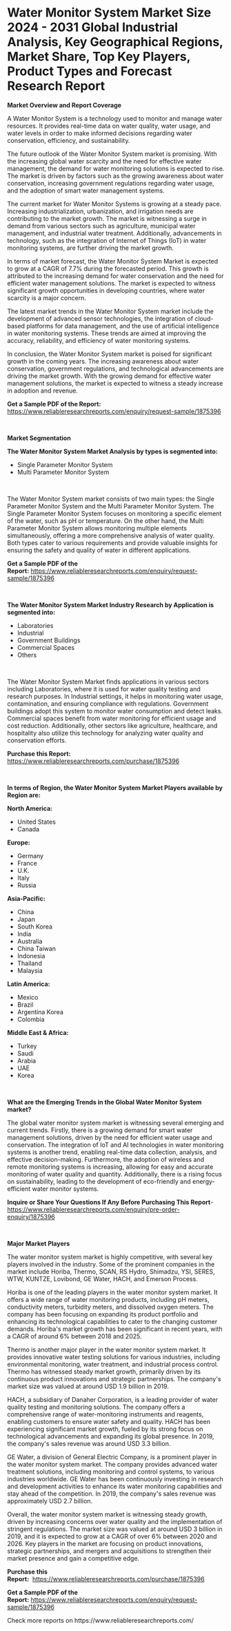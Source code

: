 <p><h1>Water Monitor System Market Size 2024 - 2031 Global Industrial Analysis, Key Geographical Regions, Market Share, Top Key Players, Product Types and Forecast Research Report</h1></p><p><strong>Market Overview and Report Coverage</strong></p>
<p><p>A Water Monitor System is a technology used to monitor and manage water resources. It provides real-time data on water quality, water usage, and water levels in order to make informed decisions regarding water conservation, efficiency, and sustainability.</p><p>The future outlook of the Water Monitor System market is promising. With the increasing global water scarcity and the need for effective water management, the demand for water monitoring solutions is expected to rise. The market is driven by factors such as the growing awareness about water conservation, increasing government regulations regarding water usage, and the adoption of smart water management systems.</p><p>The current market for Water Monitor Systems is growing at a steady pace. Increasing industrialization, urbanization, and irrigation needs are contributing to the market growth. The market is witnessing a surge in demand from various sectors such as agriculture, municipal water management, and industrial water treatment. Additionally, advancements in technology, such as the integration of Internet of Things (IoT) in water monitoring systems, are further driving the market growth.</p><p>In terms of market forecast, the Water Monitor System Market is expected to grow at a CAGR of 7.7% during the forecasted period. This growth is attributed to the increasing demand for water conservation and the need for efficient water management solutions. The market is expected to witness significant growth opportunities in developing countries, where water scarcity is a major concern.</p><p>The latest market trends in the Water Monitor System market include the development of advanced sensor technologies, the integration of cloud-based platforms for data management, and the use of artificial intelligence in water monitoring systems. These trends are aimed at improving the accuracy, reliability, and efficiency of water monitoring systems.</p><p>In conclusion, the Water Monitor System market is poised for significant growth in the coming years. The increasing awareness about water conservation, government regulations, and technological advancements are driving the market growth. With the growing demand for effective water management solutions, the market is expected to witness a steady increase in adoption and revenue.</p></p>
<p><strong>Get a Sample PDF of the Report:</strong> <a href="https://www.reliableresearchreports.com/enquiry/request-sample/1875396">https://www.reliableresearchreports.com/enquiry/request-sample/1875396</a></p>
<p>&nbsp;</p>
<p><strong>Market Segmentation</strong></p>
<p><strong>The Water Monitor System Market Analysis by types is segmented into:</strong></p>
<p><ul><li>Single Parameter Monitor System</li><li>Multi Parameter Monitor System</li></ul></p>
<p>&nbsp;</p>
<p><p>The Water Monitor System market consists of two main types: the Single Parameter Monitor System and the Multi Parameter Monitor System. The Single Parameter Monitor System focuses on monitoring a specific element of the water, such as pH or temperature. On the other hand, the Multi Parameter Monitor System allows monitoring multiple elements simultaneously, offering a more comprehensive analysis of water quality. Both types cater to various requirements and provide valuable insights for ensuring the safety and quality of water in different applications.</p></p>
<p><strong>Get a Sample PDF of the Report:</strong>&nbsp;<a href="https://www.reliableresearchreports.com/enquiry/request-sample/1875396">https://www.reliableresearchreports.com/enquiry/request-sample/1875396</a></p>
<p>&nbsp;</p>
<p><strong>The Water Monitor System Market Industry Research by Application is segmented into:</strong></p>
<p><ul><li>Laboratories</li><li>Industrial</li><li>Government Buildings</li><li>Commercial Spaces</li><li>Others</li></ul></p>
<p>&nbsp;</p>
<p><p>The Water Monitor System Market finds applications in various sectors including Laboratories, where it is used for water quality testing and research purposes. In Industrial settings, it helps in monitoring water usage, contamination, and ensuring compliance with regulations. Government buildings adopt this system to monitor water consumption and detect leaks. Commercial spaces benefit from water monitoring for efficient usage and cost reduction. Additionally, other sectors like agriculture, healthcare, and hospitality also utilize this technology for analyzing water quality and conservation efforts.</p></p>
<p><strong>Purchase this Report:</strong>&nbsp; <a href="https://www.reliableresearchreports.com/purchase/1875396">https://www.reliableresearchreports.com/purchase/1875396</a></p>
<p>&nbsp;</p>
<p><strong>In terms of Region, the Water Monitor System Market Players available by Region are:</strong></p>
<p>
    <p> <strong> North America: </strong>
        <ul>
            <li>United States</li>
            <li>Canada</li>
        </ul>
        </p> 
    <p> <strong> Europe: </strong>
        <ul>
            <li>Germany</li>
            <li>France</li>
            <li>U.K.</li>
            <li>Italy</li>
            <li>Russia</li>
        </ul>
        </p> 
    <p> <strong> Asia-Pacific: </strong>
        <ul>
            <li>China</li>
            <li>Japan</li>
            <li>South Korea</li>
            <li>India</li>
            <li>Australia</li>
            <li>China Taiwan</li>
            <li>Indonesia</li>
            <li>Thailand</li>
            <li>Malaysia</li>
        </ul>
        </p> 
    <p> <strong> Latin America: </strong>
        <ul>
            <li>Mexico</li>
            <li>Brazil</li>
            <li>Argentina Korea</li>
            <li>Colombia</li>
        </ul>
        </p> 
    <p> <strong> Middle East & Africa: </strong>
        <ul>
            <li>Turkey</li>
            <li>Saudi</li>
            <li>Arabia</li>
            <li>UAE</li>
            <li>Korea</li>
        </ul>
    </p>
    </p>
<p>&nbsp;</p>
<p><strong>What are the Emerging Trends in the Global Water Monitor System market?</strong></p>
<p><p>The global water monitor system market is witnessing several emerging and current trends. Firstly, there is a growing demand for smart water management solutions, driven by the need for efficient water usage and conservation. The integration of IoT and AI technologies in water monitoring systems is another trend, enabling real-time data collection, analysis, and effective decision-making. Furthermore, the adoption of wireless and remote monitoring systems is increasing, allowing for easy and accurate monitoring of water quality and quantity. Additionally, there is a rising focus on sustainability, leading to the development of eco-friendly and energy-efficient water monitor systems.</p></p>
<p><strong>Inquire or Share Your Questions If Any Before Purchasing This Report</strong>- <a href="https://www.reliableresearchreports.com/enquiry/pre-order-enquiry/1875396">https://www.reliableresearchreports.com/enquiry/pre-order-enquiry/1875396</a></p>
<p>&nbsp;</p>
<p><strong>Major Market Players</strong></p>
<p><p>The water monitor system market is highly competitive, with several key players involved in the industry. Some of the prominent companies in the market include Horiba, Thermo, SCAN, RS Hydro, Shimadzu, YSI, SERES, WTW, KUNTZE, Lovibond, GE Water, HACH, and Emerson Process.</p><p>Horiba is one of the leading players in the water monitor system market. It offers a wide range of water monitoring products, including pH meters, conductivity meters, turbidity meters, and dissolved oxygen meters. The company has been focusing on expanding its product portfolio and enhancing its technological capabilities to cater to the changing customer demands. Horiba's market growth has been significant in recent years, with a CAGR of around 6% between 2018 and 2025.</p><p>Thermo is another major player in the water monitor system market. It provides innovative water testing solutions for various industries, including environmental monitoring, water treatment, and industrial process control. Thermo has witnessed steady market growth, primarily driven by its continuous product innovations and strategic partnerships. The company's market size was valued at around USD 1.9 billion in 2019.</p><p>HACH, a subsidiary of Danaher Corporation, is a leading provider of water quality testing and monitoring solutions. The company offers a comprehensive range of water-monitoring instruments and reagents, enabling customers to ensure water safety and quality. HACH has been experiencing significant market growth, fueled by its strong focus on technological advancements and expanding its global presence. In 2019, the company's sales revenue was around USD 3.3 billion.</p><p>GE Water, a division of General Electric Company, is a prominent player in the water monitor system market. The company provides advanced water treatment solutions, including monitoring and control systems, to various industries worldwide. GE Water has been continuously investing in research and development activities to enhance its water monitoring capabilities and stay ahead of the competition. In 2019, the company's sales revenue was approximately USD 2.7 billion.</p><p>Overall, the water monitor system market is witnessing steady growth, driven by increasing concerns over water quality and the implementation of stringent regulations. The market size was valued at around USD 3 billion in 2019, and it is expected to grow at a CAGR of over 6% between 2020 and 2026. Key players in the market are focusing on product innovations, strategic partnerships, and mergers and acquisitions to strengthen their market presence and gain a competitive edge.</p></p>
<p><strong>Purchase this Report:</strong>&nbsp;&nbsp;<a href="https://www.reliableresearchreports.com/purchase/1875396">https://www.reliableresearchreports.com/purchase/1875396</a></p>
<p></p>
<p><strong>Get a Sample PDF of the Report:</strong>&nbsp;<a href="https://www.reliableresearchreports.com/enquiry/request-sample/1875396">https://www.reliableresearchreports.com/enquiry/request-sample/1875396</a></p>
<p>Check more reports on https://www.reliableresearchreports.com/</p>
